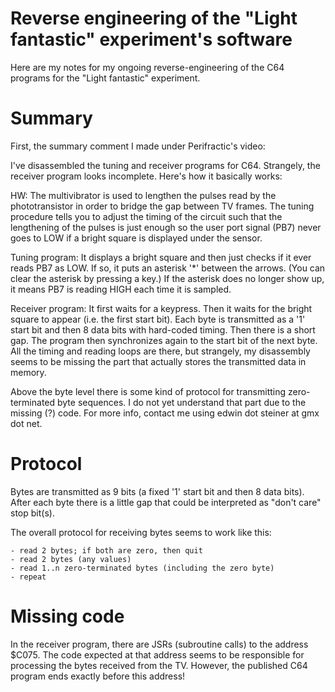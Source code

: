 # Reverse engineering of the "Light fantastic" experiment's software

Here are my notes for my ongoing reverse-engineering of the C64 programs for the "Light fantastic" experiment.

# Summary

First, the summary comment I made under Perifractic's video:

I've disassembled the tuning and receiver programs for C64. Strangely, the
receiver program looks incomplete. Here's how it basically works:

HW: The multivibrator is used to lengthen the pulses read by the
phototransistor in order to bridge the gap between TV frames. The tuning
procedure tells you to adjust the timing of the circuit such that the
lengthening of the pulses is just enough so the user port signal (PB7) never
goes to LOW if a bright square is displayed under the sensor.

Tuning program: It displays a bright square and then just checks if it ever
reads PB7 as LOW. If so, it puts an asterisk '*' between the arrows. (You can
clear the asterisk by pressing a key.) If the asterisk does no longer show up,
it means PB7 is reading HIGH each time it is sampled.

Receiver program: It first waits for a keypress. Then it waits for the bright
square to appear (i.e. the first start bit). Each byte is transmitted as a '1'
start bit and then 8 data bits with hard-coded timing. Then there is a short
gap. The program then synchronizes again to the start bit of the next byte. All
the timing and reading loops are there, but strangely, my disassembly seems to
be missing the part that actually stores the transmitted data in memory.

Above the byte level there is some kind of protocol for transmitting
zero-terminated byte sequences. I do not yet understand that part due to the
missing (?) code. For more info, contact me using edwin dot steiner at
gmx dot net.

# Protocol

Bytes are transmitted as 9 bits (a fixed '1' start bit and then 8 data bits).
After each byte there is a little gap that could be interpreted as "don't care" stop bit(s).

The overall protocol for receiving bytes seems to work like this:

    - read 2 bytes; if both are zero, then quit
    - read 2 bytes (any values)
    - read 1..n zero-terminated bytes (including the zero byte)
    - repeat

# Missing code

In the receiver program, there are JSRs (subroutine calls) to the address $C075.
The code expected at that address seems to be responsible for processing the
bytes received from the TV. However, the published C64 program ends exactly
before this address!


